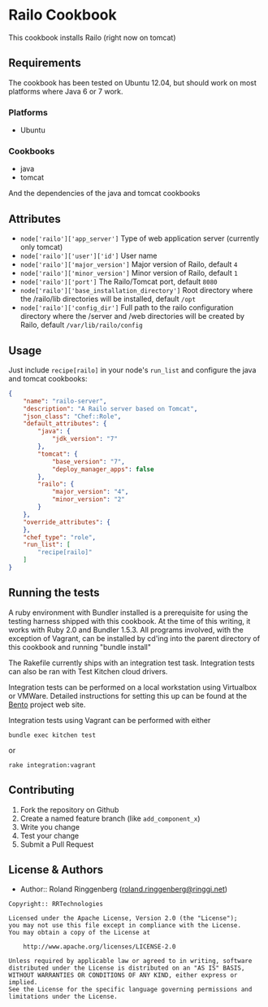 Railo Cookbook
=================

This cookbook installs Railo (right now on tomcat)

Requirements
------------

The cookbook has been tested on Ubuntu 12.04, but should work on most platforms where Java 6 or 7 work.

### Platforms
- Ubuntu

### Cookbooks
- java
- tomcat

And the dependencies of the java and tomcat cookbooks

Attributes
----------
* `node['railo']['app_server']` Type of web application server (currently only tomcat)
* `node['railo']['user']['id']` User name
* `node['railo']['major_version']` Major version of Railo, default `4`
* `node['railo']['minor_version']` Minor version of Railo, default `1`
* `node['railo']['port']` The Railo/Tomcat port, default `8080`
* `node['railo']['base_installation_directory']` Root directory where the /railo/lib directories will be installed, default `/opt`
* `node['railo']['config_dir']` Full path to the railo configuration directory where the /server and /web directories will be created by Railo, default `/var/lib/railo/config`

Usage
-----
Just include `recipe[railo]` in your node's `run_list` and configure the java and tomcat cookbooks:

```json
{
    "name": "railo-server",
    "description": "A Railo server based on Tomcat",
    "json_class": "Chef::Role",
    "default_attributes": {
        "java": {
            "jdk_version": "7"
        },
        "tomcat": {
            "base_version": "7",
            "deploy_manager_apps": false
        },
        "railo": {
            "major_version": "4",
            "minor_version": "2"
        }
    },
    "override_attributes": {
    },
    "chef_type": "role",
    "run_list": [
        "recipe[railo]"
    ]
}
```

Running the tests
-----------------

A ruby environment with Bundler installed is a prerequisite for using
the testing harness shipped with this cookbook. At the time of this
writing, it works with Ruby 2.0 and Bundler 1.5.3. All programs
involved, with the exception of Vagrant, can be installed by cd'ing
into the parent directory of this cookbook and running "bundle install"

The Rakefile currently ships with an integration test task. Integration tests can also be ran with Test Kitchen
cloud drivers.

Integration tests can be performed on a local workstation using
Virtualbox or VMWare. Detailed instructions for setting this up can be
found at the [Bento](https://github.com/opscode/bento) project web site.

Integration tests using Vagrant can be performed with either
```
bundle exec kitchen test
```
or
```
rake integration:vagrant
```

Contributing
------------

1. Fork the repository on Github
2. Create a named feature branch (like `add_component_x`)
3. Write you change
4. Test your change
5. Submit a Pull Request

License & Authors
-----------------
- Author:: Roland Ringgenberg (<roland.ringgenberg@ringgi.net>)

```text
Copyright:: RRTechnologies

Licensed under the Apache License, Version 2.0 (the "License");
you may not use this file except in compliance with the License.
You may obtain a copy of the License at

    http://www.apache.org/licenses/LICENSE-2.0

Unless required by applicable law or agreed to in writing, software
distributed under the License is distributed on an "AS IS" BASIS,
WITHOUT WARRANTIES OR CONDITIONS OF ANY KIND, either express or implied.
See the License for the specific language governing permissions and
limitations under the License.
```
